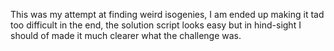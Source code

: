 This was my attempt at finding weird isogenies, I am ended up making it tad too difficult in the end, the solution script looks easy but in hind-sight I should of made it much clearer what the challenge was.